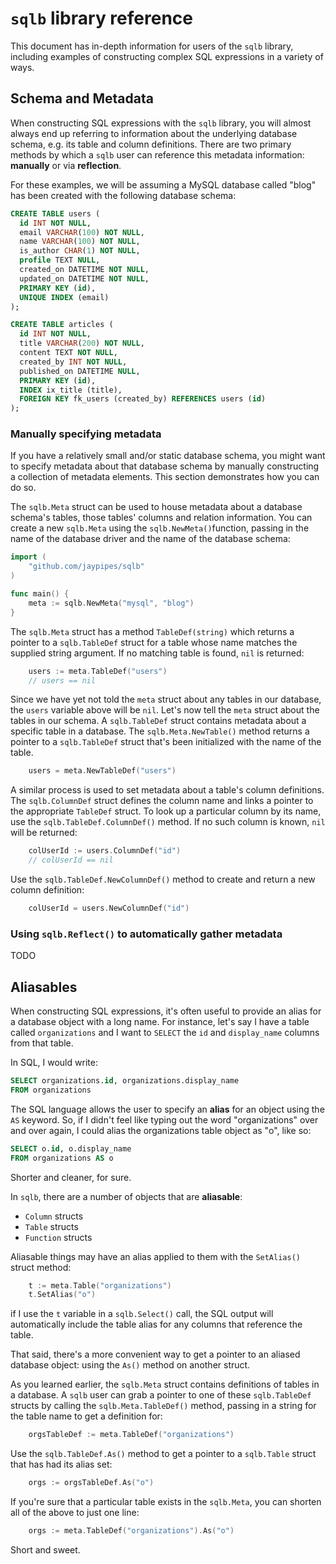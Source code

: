 # `sqlb` library reference

This document has in-depth information for users of the `sqlb` library,
including examples of constructing complex SQL expressions in a variety of
ways.

## Schema and Metadata

When constructing SQL expressions with the `sqlb` library, you will almost
always end up referring to information about the underlying database schema,
e.g. its table and column definitions. There are two primary methods by which a
`sqlb` user can reference this metadata information: **manually** or via
**reflection**.

For these examples, we will be assuming a MySQL database called "blog" has been
created with the following database schema:

```sql
CREATE TABLE users (
  id INT NOT NULL,
  email VARCHAR(100) NOT NULL,
  name VARCHAR(100) NOT NULL,
  is_author CHAR(1) NOT NULL,
  profile TEXT NULL,
  created_on DATETIME NOT NULL,
  updated_on DATETIME NOT NULL,
  PRIMARY KEY (id),
  UNIQUE INDEX (email)
);

CREATE TABLE articles (
  id INT NOT NULL,
  title VARCHAR(200) NOT NULL,
  content TEXT NOT NULL,
  created_by INT NOT NULL,
  published_on DATETIME NULL,
  PRIMARY KEY (id),
  INDEX ix_title (title),
  FOREIGN KEY fk_users (created_by) REFERENCES users (id)
);
```

### Manually specifying metadata

If you have a relatively small and/or static database schema, you might want to
specify metadata about that database schema by manually constructing a
collection of metadata elements. This section demonstrates how you can do so.

The `sqlb.Meta` struct can be used to house metadata about a database schema's
tables, those tables' columns and relation information. You can create a new
`sqlb.Meta` using the `sqlb.NewMeta()`function, passing in the name of the
database driver and the name of the database schema:

```go
import (
    "github.com/jaypipes/sqlb"
)

func main() {
    meta := sqlb.NewMeta("mysql", "blog")
}
```

The `sqlb.Meta` struct has a method `TableDef(string)` which returns a pointer
to a `sqlb.TableDef` struct for a table whose name matches the supplied string
argument. If no matching table is found, `nil` is returned:

```go
    users := meta.TableDef("users")
    // users == nil
```

Since we have yet not told the `meta` struct about any tables in our database,
the `users` variable above will be `nil`. Let's now tell the `meta` struct
about the tables in our schema. A `sqlb.TableDef` struct contains metadata
about a specific table in a database. The `sqlb.Meta.NewTable()` method
returns a pointer to a `sqlb.TableDef` struct that's been initialized with the
name of the table.

```go
    users = meta.NewTableDef("users")
```

A similar process is used to set metadata about a table's column definitions.
The `sqlb.ColumnDef` struct defines the column name and links a pointer to
the appropriate `TableDef` struct. To look up a particular column by its name,
use the `sqlb.TableDef.ColumnDef()` method. If no such column is known, `nil`
will be returned:

```go
    colUserId := users.ColumnDef("id")
    // colUserId == nil
```

Use the `sqlb.TableDef.NewColumnDef()` method to create and return a new column
definition:

```go
    colUserId = users.NewColumnDef("id")
```

### Using `sqlb.Reflect()` to automatically gather metadata

TODO

## Aliasables

When constructing SQL expressions, it's often useful to provide an alias for a
database object with a long name. For instance, let's say I have a table called
`organizations` and I want to `SELECT` the `id` and `display_name` columns from
that table.

In SQL, I would write:

```sql
SELECT organizations.id, organizations.display_name
FROM organizations
```

The SQL language allows the user to specify an **alias** for an object using
the `AS` keyword. So, if I didn't feel like typing out the word "organizations"
over and over again, I could alias the organizations table object as "o", like
so:

```sql
SELECT o.id, o.display_name
FROM organizations AS o
```

Shorter and cleaner, for sure.

In `sqlb`, there are a number of objects that are **aliasable**:

* `Column` structs
* `Table` structs
* `Function` structs

Aliasable things may have an alias applied to them with the `SetAlias()` struct
method:

```go
    t := meta.Table("organizations")
    t.SetAlias("o")
```

if I use the `t` variable in a `sqlb.Select()` call, the SQL output will
automatically include the table alias for any columns that reference the table.

That said, there's a more convenient way to get a pointer to an aliased
database object: using the `As()` method on another struct.

As you learned earlier, the `sqlb.Meta` struct contains definitions of tables
in a database. A `sqlb` user can grab a pointer to one of these `sqlb.TableDef`
structs by calling the `sqlb.Meta.TableDef()` method, passing in a string for
the table name to get a definition for:

```go
    orgsTableDef := meta.TableDef("organizations")
```

Use the `sqlb.TableDef.As()` method to get a pointer to a `sqlb.Table` struct
that has had its alias set:

```go
    orgs := orgsTableDef.As("o")
```

If you're sure that a particular table exists in the `sqlb.Meta`, you can
shorten all of the above to just one line:

```go
    orgs := meta.TableDef("organizations").As("o")
```

Short and sweet.
